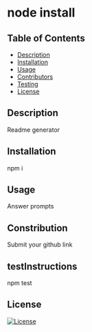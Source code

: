 
# node install

## Table of Contents

- [Description](#description)
- [Installation](#installation)
- [Usage](#usage)
- [Contributors](#contribution)
- [Testing](#testInstructions)
- [License](#license)

## Description
Readme generator

## Installation
npm i

## Usage
Answer prompts

## Constribution
Submit your github link

## testInstructions
npm test

## License
[![License](https://img.shields.io/badge/License-Apache_2.0-blue.svg)](https://opensource.org/licenses/Apache-2.0)
